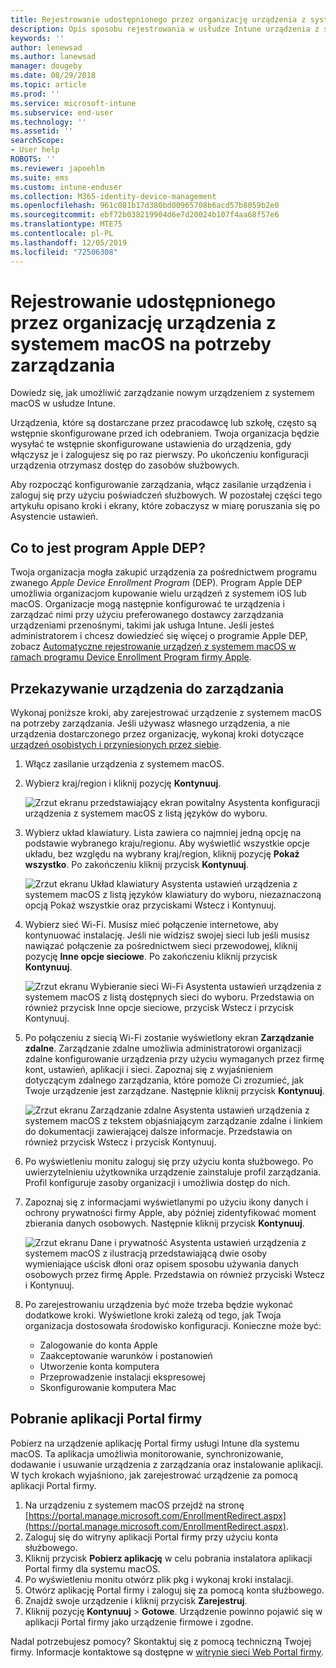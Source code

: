```yaml
---
title: Rejestrowanie udostępnionego przez organizację urządzenia z systemem macOS na potrzeby zarządzania | Microsoft Docs
description: Opis sposobu rejestrowania w usłudze Intune urządzenia z systemem macOS, które zostało zakupione i udostępnione przez Twoją organizację.
keywords: ''
author: lenewsad
ms.author: lanewsad
manager: dougeby
ms.date: 08/29/2018
ms.topic: article
ms.prod: ''
ms.service: microsoft-intune
ms.subservice: end-user
ms.technology: ''
ms.assetid: ''
searchScope:
- User help
ROBOTS: ''
ms.reviewer: japoehlm
ms.suite: ems
ms.custom: intune-enduser
ms.collection: M365-identity-device-management
ms.openlocfilehash: 961c081b17d380bd00965708b6acd57b8059b2e0
ms.sourcegitcommit: ebf72b038219904d6e7d20024b107f4aa68f57e6
ms.translationtype: MTE75
ms.contentlocale: pl-PL
ms.lasthandoff: 12/05/2019
ms.locfileid: "72506308"
---
```

# <a name="enroll-your-organization-provided-macos-device-in-management"></a>Rejestrowanie udostępnionego przez organizację urządzenia z systemem macOS na potrzeby zarządzania

Dowiedz się, jak umożliwić zarządzanie nowym urządzeniem z systemem macOS w usłudze Intune.  

Urządzenia, które są dostarczane przez pracodawcę lub szkołę, często są wstępnie skonfigurowane przed ich odebraniem. Twoja organizacja będzie wysyłać te wstępnie skonfigurowane ustawienia do urządzenia, gdy włączysz je i zalogujesz się po raz pierwszy. Po ukończeniu konfiguracji urządzenia otrzymasz dostęp do zasobów służbowych.

Aby rozpocząć konfigurowanie zarządzania, włącz zasilanie urządzenia i zaloguj się przy użyciu poświadczeń służbowych. W pozostałej części tego artykułu opisano kroki i ekrany, które zobaczysz w miarę poruszania się po Asystencie ustawień.

## <a name="what-is-apple-dep"></a>Co to jest program Apple DEP?

Twoja organizacja mogła zakupić urządzenia za pośrednictwem programu zwanego *Apple Device Enrollment Program* (DEP). Program Apple DEP umożliwia organizacjom kupowanie wielu urządzeń z systemem iOS lub macOS. Organizacje mogą następnie konfigurować te urządzenia i zarządzać nimi przy użyciu preferowanego dostawcy zarządzania urządzeniami przenośnymi, takimi jak usługa Intune. Jeśli jesteś administratorem i chcesz dowiedzieć się więcej o programie Apple DEP, zobacz [Automatyczne rejestrowanie urządzeń z systemem macOS w ramach programu Device Enrollment Program firmy Apple](https://docs.microsoft.com/intune/enrollment/device-enrollment-program-enroll-macos).  

## <a name="get-your-device-managed"></a>Przekazywanie urządzenia do zarządzania

Wykonaj poniższe kroki, aby zarejestrować urządzenie z systemem macOS na potrzeby zarządzania. Jeśli używasz własnego urządzenia, a nie urządzenia dostarczonego przez organizację, wykonaj kroki dotyczące [urządzeń osobistych i przyniesionych przez siebie](enroll-your-device-in-intune-macos-cp.md).  

1. Włącz zasilanie urządzenia z systemem macOS.
2. Wybierz kraj/region i kliknij pozycję **Kontynuuj**.  

   ![Zrzut ekranu przedstawiający ekran powitalny Asystenta konfiguracji urządzenia z systemem macOS z listą języków do wyboru.](./media/macos-dep-welcome-1808.png)
3. Wybierz układ klawiatury. Lista zawiera co najmniej jedną opcję na podstawie wybranego kraju/regionu. Aby wyświetlić wszystkie opcje układu, bez względu na wybrany kraj/region, kliknij pozycję **Pokaż wszystko**. Po zakończeniu kliknij przycisk **Kontynuuj**.  

   ![Zrzut ekranu Układ klawiatury Asystenta ustawień urządzenia z systemem macOS z listą języków klawiatury do wyboru, niezaznaczoną opcją Pokaż wszystkie oraz przyciskami Wstecz i Kontynuuj.](./media/macos-dep-keyboard-1808.png)  
4. Wybierz sieć Wi-Fi. Musisz mieć połączenie internetowe, aby kontynuować instalację. Jeśli nie widzisz swojej sieci lub jeśli musisz nawiązać połączenie za pośrednictwem sieci przewodowej, kliknij pozycję **Inne opcje sieciowe**. Po zakończeniu kliknij przycisk **Kontynuuj**.  

   ![Zrzut ekranu Wybieranie sieci Wi-Fi Asystenta ustawień urządzenia z systemem macOS z listą dostępnych sieci do wyboru. Przedstawia on również przycisk Inne opcje sieciowe, przycisk Wstecz i przycisk Kontynuuj.](./media/macos-dep-wifi-1808.png)  
5. Po połączeniu z siecią Wi-Fi zostanie wyświetlony ekran **Zarządzanie zdalne**. Zarządzanie zdalne umożliwia administratorowi organizacji zdalne konfigurowanie urządzenia przy użyciu wymaganych przez firmę kont, ustawień, aplikacji i sieci. Zapoznaj się z wyjaśnieniem dotyczącym zdalnego zarządzania, które pomoże Ci zrozumieć, jak Twoje urządzenie jest zarządzane. Następnie kliknij przycisk **Kontynuuj**.  

   ![Zrzut ekranu Zarządzanie zdalne Asystenta ustawień urządzenia z systemem macOS z tekstem objaśniającym zarządzanie zdalne i linkiem do dokumentacji zawierającej dalsze informacje. Przedstawia on również przycisk Wstecz i przycisk Kontynuuj.](./media/macos-dep-remote-management-1-1808.png)  
6. Po wyświetleniu monitu zaloguj się przy użyciu konta służbowego. Po uwierzytelnieniu użytkownika urządzenie zainstaluje profil zarządzania. Profil konfiguruje zasoby organizacji i umożliwia dostęp do nich.  
7. Zapoznaj się z informacjami wyświetlanymi po użyciu ikony danych i ochrony prywatności firmy Apple, aby później zidentyfikować moment zbierania danych osobowych. Następnie kliknij przycisk **Kontynuuj**.  

   ![Zrzut ekranu Dane i prywatność Asystenta ustawień urządzenia z systemem macOS z ilustracją przedstawiającą dwie osoby wymieniające uścisk dłoni oraz opisem sposobu używania danych osobowych przez firmę Apple. Przedstawia on również przyciski Wstecz i Kontynuuj.](./media/macos-dep-apple-data-privacy-1808.png)  
8. Po zarejestrowaniu urządzenia być może trzeba będzie wykonać dodatkowe kroki. Wyświetlone kroki zależą od tego, jak Twoja organizacja dostosowała środowisko konfiguracji. Konieczne może być:
    * Zalogowanie do konta Apple
    * Zaakceptowanie warunków i postanowień
    * Utworzenie konta komputera
    * Przeprowadzenie instalacji ekspresowej
    * Skonfigurowanie komputera Mac

## <a name="get-the-company-portal-app"></a>Pobranie aplikacji Portal firmy

Pobierz na urządzenie aplikację Portal firmy usługi Intune dla systemu macOS. Ta aplikacja umożliwia monitorowanie, synchronizowanie, dodawanie i usuwanie urządzenia z zarządzania oraz instalowanie aplikacji. W tych krokach wyjaśniono, jak zarejestrować urządzenie za pomocą aplikacji Portal firmy.

1. Na urządzeniu z systemem macOS przejdź na stronę [https://portal.manage.microsoft.com/EnrollmentRedirect.aspx](https://portal.manage.microsoft.com/EnrollmentRedirect.aspx).
2. Zaloguj się do witryny aplikacji Portal firmy przy użyciu konta służbowego. 
3. Kliknij przycisk **Pobierz aplikację** w celu pobrania instalatora aplikacji Portal firmy dla systemu macOS.
4. Po wyświetleniu monitu otwórz plik pkg i wykonaj kroki instalacji.
5. Otwórz aplikację Portal firmy i zaloguj się za pomocą konta służbowego.
6. Znajdź swoje urządzenie i kliknij przycisk **Zarejestruj**.
7. Kliknij pozycję **Kontynuuj** > **Gotowe**. Urządzenie powinno pojawić się w aplikacji Portal firmy jako urządzenie firmowe i zgodne.

Nadal potrzebujesz pomocy? Skontaktuj się z pomocą techniczną Twojej firmy. Informacje kontaktowe są dostępne w [witrynie sieci Web Portal firmy](https://go.microsoft.com/fwlink/?linkid=2010980).
